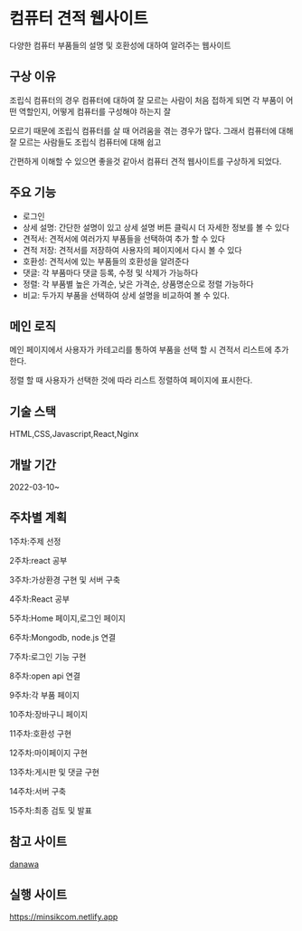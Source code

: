 # 컴퓨터 견적 웹사이트
다양한 컴퓨터 부품들의 설명 및 호환성에 대하여 알려주는 웹사이트


## 구상 이유
조립식 컴퓨터의 경우 컴퓨터에 대하여 잘 모르는 사람이 처음 접하게 되면 각 부품이 어떤 역할인지, 어떻게 컴퓨터를 구성해야 하는지 잘 

모르기 때문에 조립식 컴퓨터를 살 때 어려움을 겪는 경우가 많다. 그래서 컴퓨터에 대해 잘 모르는 사람들도 조립식 컴퓨터에 대해 쉽고

간편하게 이해할 수 있으면 좋을것 같아서 컴퓨터 견적 웹사이트를 구상하게 되었다.


## 주요 기능
- 로그인
- 상세 설명: 간단한 설명이 있고 상세 설명 버튼 클릭시 더 자세한 정보를 볼 수 있다
- 견적서: 견적서에 여러가지 부품들을 선택하여 추가 할 수 있다
- 견적 저장: 견적서를 저장하여 사용자의 페이지에서 다시 볼 수 있다
- 호환성: 견적서에 있는 부품들의 호환성을 알려준다
- 댓글: 각 부품마다 댓글 등록, 수정 및 삭제가 가능하다
- 정렬: 각 부품별 높은 가격순, 낮은 가격순, 상품명순으로 정렬 가능하다
- 비교: 두가지 부품을 선택하여 상세 설명을 비교하여 볼 수 있다.


## 메인 로직
메인 페이지에서 사용자가 카테고리를 통하여 부품을 선택 할 시 견적서 리스트에 추가한다.

정렬 할 때 사용자가 선택한 것에 따라 리스트 정렬하여 페이지에 표시한다.


## 기술 스택
HTML,CSS,Javascript,React,Nginx

## 개발 기간
2022-03-10~

## 주차별 계획
1주차:주제 선정

2주차:react 공부

3주차:가상환경 구현 및 서버 구축

4주차:React 공부

5주차:Home 페이지,로그인 페이지

6주차:Mongodb, node.js 연결

7주차:로그인 기능 구현

8주차:open api 연결

9주차:각 부품 페이지

10주차:장바구니 페이지

11주차:호환성 구현

12주차:마이페이지 구현

13주차:게시판 및 댓글 구현

14주차:서버 구축

15주차:최종 검토 및 발표


## 참고 사이트
[danawa](https://shop.danawa.com/virtualestimate/?controller=estimateMain&methods=index&marketPlaceSeq=16&logger_kw=dnw_gnb_esti)

## 실행 사이트
https://minsikcom.netlify.app


